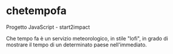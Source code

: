 # chetempofa
Progetto JavaScript - start2impact

Che tempo fa è un servizio meteorologico, in stile "lofi", in grado di mostrare il tempo di un determinato paese nell'immediato.
